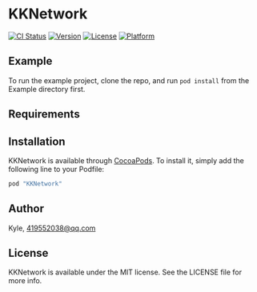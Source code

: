 # KKNetwork

[![CI Status](http://img.shields.io/travis/Kyle/KKNetwork.svg?style=flat)](https://travis-ci.org/Kyle/KKNetwork)
[![Version](https://img.shields.io/cocoapods/v/KKNetwork.svg?style=flat)](http://cocoapods.org/pods/KKNetwork)
[![License](https://img.shields.io/cocoapods/l/KKNetwork.svg?style=flat)](http://cocoapods.org/pods/KKNetwork)
[![Platform](https://img.shields.io/cocoapods/p/KKNetwork.svg?style=flat)](http://cocoapods.org/pods/KKNetwork)

## Example

To run the example project, clone the repo, and run `pod install` from the Example directory first.

## Requirements

## Installation

KKNetwork is available through [CocoaPods](http://cocoapods.org). To install
it, simply add the following line to your Podfile:

```ruby
pod "KKNetwork"
```

## Author

Kyle, 419552038@qq.com

## License

KKNetwork is available under the MIT license. See the LICENSE file for more info.
